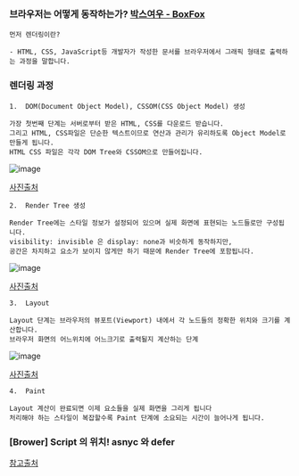 ### 브라우저는 어떻게 동작하는가? [박스여우 - BoxFox](https://boxfoxs.tistory.com/408)

```
먼저 렌더링이란?

- HTML, CSS, JavaScript등 개발자가 작성한 문서를 브라우저에서 그래픽 형태로 출력하는 과정을 말합니다.

```
### 렌더링 과정

``` 
1.  DOM(Document Object Model), CSSOM(CSS Object Model) 생성

가장 첫번째 단계는 서버로부터 받은 HTML, CSS를 다운로드 받습니다. 
그리고 HTML, CSS파일은 단순한 텍스트이므로 연산과 관리가 유리하도록 Object Model로 만들게 됩니다. 
HTML CSS 파일은 각각 DOM Tree와 CSSOM으로 만들어집니다.

```
![image](https://user-images.githubusercontent.com/43161245/93157545-68b94d80-f745-11ea-977e-38931ce488a0.png)

[사진출처](http://bit.ly/2Okn0fG)
```
2.  Render Tree 생성

Render Tree에는 스타일 정보가 설정되어 있으며 실제 화면에 표현되는 노드들로만 구성됩니다.
visibility: invisible 은 display: none과 비슷하게 동작하지만, 
공간은 차지하고 요소가 보이지 않게만 하기 때문에 Render Tree에 포함됩니다.

```
![image](https://user-images.githubusercontent.com/43161245/93157554-6bb43e00-f745-11ea-9015-c8cd36fc1d07.png)

[사진출처](http://bit.ly/2Okn0fG)
```
3.  Layout

Layout 단계는 브라우저의 뷰포트(Viewport) 내에서 각 노드들의 정확한 위치와 크기를 계산합니다.
브라우저 화면의 어느위치에 어느크기로 출력될지 계산하는 단계

```
![image](https://user-images.githubusercontent.com/43161245/93158191-9eab0180-f746-11ea-9ab9-876d36bac10f.png)

[사진출처](http://bit.ly/3137pmh)

```
4.  Paint

Layout 계산이 완료되면 이제 요소들을 실제 화면을 그리게 됩니다
처리해야 하는 스타일이 복잡할수록 Paint 단계에 소요되는 시간이 늘어나게 됩니다.

```

### [Brower] Script 의 위치! asnyc 와 defer

[참고출처](https://beomy.github.io/tech/browser/async-defer/)
